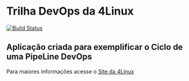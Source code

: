 # Trilha DevOps da 4Linux

<!-- Altere a Flag abaixo com sua URL do Travis -->
[![Build Status](https://travis-ci.org/LaisGalvao/DevOpsLab-HelloWorld.svg?branch=master)](https://travis-ci.org/LaisGalvao/DevOpsLab-HelloWorld)

## Aplicação criada para exemplificar o Ciclo de uma PipeLine DevOps


Para maiores informações acesse o [Site da 4Linux](https://www.4linux.com.br/cursos/devops)
